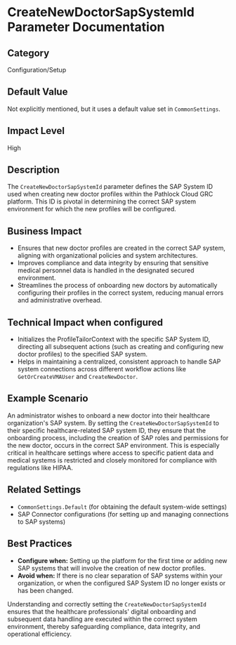 # CreateNewDoctorSapSystemId Parameter Documentation

## Category
Configuration/Setup

## Default Value
Not explicitly mentioned, but it uses a default value set in `CommonSettings`.

## Impact Level
High

## Description
The `CreateNewDoctorSapSystemId` parameter defines the SAP System ID used when creating new doctor profiles within the Pathlock Cloud GRC platform. This ID is pivotal in determining the correct SAP system environment for which the new profiles will be configured.

## Business Impact
- Ensures that new doctor profiles are created in the correct SAP system, aligning with organizational policies and system architectures.
- Improves compliance and data integrity by ensuring that sensitive medical personnel data is handled in the designated secured environment.
- Streamlines the process of onboarding new doctors by automatically configuring their profiles in the correct system, reducing manual errors and administrative overhead.

## Technical Impact when configured
- Initializes the ProfileTailorContext with the specific SAP System ID, directing all subsequent actions (such as creating and configuring new doctor profiles) to the specified SAP system.
- Helps in maintaining a centralized, consistent approach to handle SAP system connections across different workflow actions like `GetOrCreateVMAUser` and `CreateNewDoctor`.

## Example Scenario
An administrator wishes to onboard a new doctor into their healthcare organization's SAP system. By setting the `CreateNewDoctorSapSystemId` to their specific healthcare-related SAP system ID, they ensure that the onboarding process, including the creation of SAP roles and permissions for the new doctor, occurs in the correct SAP environment. This is especially critical in healthcare settings where access to specific patient data and medical systems is restricted and closely monitored for compliance with regulations like HIPAA.

## Related Settings
- `CommonSettings.Default` (for obtaining the default system-wide settings)
- SAP Connector configurations (for setting up and managing connections to SAP systems)

## Best Practices
- **Configure when:** Setting up the platform for the first time or adding new SAP systems that will involve the creation of new doctor profiles.
- **Avoid when:** If there is no clear separation of SAP systems within your organization, or when the configured SAP System ID no longer exists or has been changed.

Understanding and correctly setting the `CreateNewDoctorSapSystemId` ensures that the healthcare professionals' digital onboarding and subsequent data handling are executed within the correct system environment, thereby safeguarding compliance, data integrity, and operational efficiency.